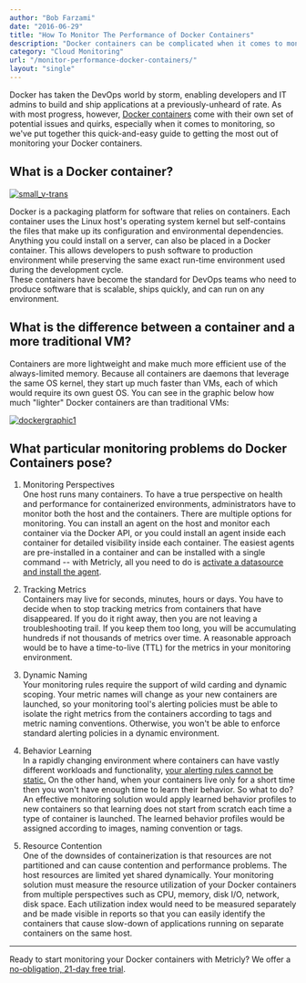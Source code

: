 ```yaml
---
author: "Bob Farzami"
date: "2016-06-29"
title: "How To Monitor The Performance of Docker Containers"
description: "Docker containers can be complicated when it comes to monitoring, so we've put together this guide to getting the most out of monitoring Docker."
category: "Cloud Monitoring"
url: "/monitor-performance-docker-containers/"
layout: "single"
---
```


Docker has taken the DevOps world by storm, enabling developers and IT admins to build and ship applications at a previously-unheard of rate. As with most progress, however, [Docker containers](https://www.docker.com/) come with their own set of potential issues and quirks, especially when it comes to monitoring, so we've put together this quick-and-easy guide to getting the most out of monitoring your Docker containers.

What is a Docker container?
---------------------------

[![small_v-trans](https://www.metricly.com/wp-content/uploads/2016/06/small_v-trans.png)](https://www.metricly.com/wp-content/uploads/2016/06/small_v-trans.png)

Docker is a packaging platform for software that relies on containers. Each container uses the Linux host's operating system kernel but self-contains the files that make up its configuration and environmental dependencies. Anything you could install on a server, can also be placed in a Docker container. This allows developers to push software to production environment while preserving the same exact run-time environment used during the development cycle.\
These containers have become the standard for DevOps teams who need to produce software that is scalable, ships quickly, and can run on any environment.

What is the difference between a container and a more traditional VM?
---------------------------------------------------------------------

Containers are more lightweight and make much more efficient use of the always-limited memory. Because all containers are daemons that leverage the same OS kernel, they start up much faster than VMs, each of which would require its own guest OS. You can see in the graphic below how much "lighter" Docker containers are than traditional VMs:

[![dockergraphic1](https://www.metricly.com/wp-content/uploads/2016/06/dockergraphic1.png)](https://www.metricly.com/wp-content/uploads/2016/06/dockergraphic1.png)

What particular monitoring problems do Docker Containers pose?
--------------------------------------------------------------

1) Monitoring Perspectives\
One host runs many containers. To have a true perspective on health and performance for containerized environments, administrators have to monitor both the host and the containers. There are multiple options for monitoring. You can install an agent on the host and monitor each container via the Docker API, or you could install an agent inside each container for detailed visibility inside each container. The easiest agents are pre-installed in a container and can be installed with a single command -- with Metricly, all you need to do is [activate a datasource and install the agent](https://help.netuitive.com/Content/Misc/Datasources/Netuitive/integrations/new_netuitive_datasource_via_docker.htm?Highlight=docker).

2) Tracking Metrics\
Containers may live for seconds, minutes, hours or days. You have to decide when to stop tracking metrics from containers that have disappeared. If you do it right away, then you are not leaving a troubleshooting trail. If you keep them too long, you will be accumulating hundreds if not thousands of metrics over time. A reasonable approach would be to have a time-to-live (TTL) for the metrics in your monitoring environment.

3) Dynamic Naming\
Your monitoring rules require the support of wild carding and dynamic scoping. Your metric names will change as your new containers are launched, so your monitoring tool's alerting policies must be able to isolate the right metrics from the containers according to tags and metric naming conventions. Otherwise, you won't be able to enforce standard alerting policies in a dynamic environment.

4) Behavior Learning\
In a rapidly changing environment where containers can have vastly different workloads and functionality, [your alerting rules cannot be static.](https://www.metricly.com/3-types-anomaly-detection-monitoring-tools) On the other hand, when your containers live only for a short time then you won't have enough time to learn their behavior. So what to do? An effective monitoring solution would apply learned behavior profiles to new containers so that learning does not start from scratch each time a type of container is launched. The learned behavior profiles would be assigned according to images, naming convention or tags.

5) Resource Contention\
One of the downsides of containerization is that resources are not partitioned and can cause contention and performance problems. The host resources are limited yet shared dynamically. Your monitoring solution must measure the resource utilization of your Docker containers from multiple perspectives such as CPU, memory, disk I/O, network, disk space. Each utilization index would need to be measured separately and be made visible in reports so that you can easily identify the containers that cause slow-down of applications running on separate containers on the same host.

* * * * *

Ready to start monitoring your Docker containers with Metricly? We offer a [no-obligation, 21-day free trial](https://www.metricly.com/signup).
